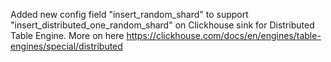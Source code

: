 Added new config field "insert_random_shard" to support "insert_distributed_one_random_shard" on Clickhouse sink for Distributed Table Engine. More on here https://clickhouse.com/docs/en/engines/table-engines/special/distributed